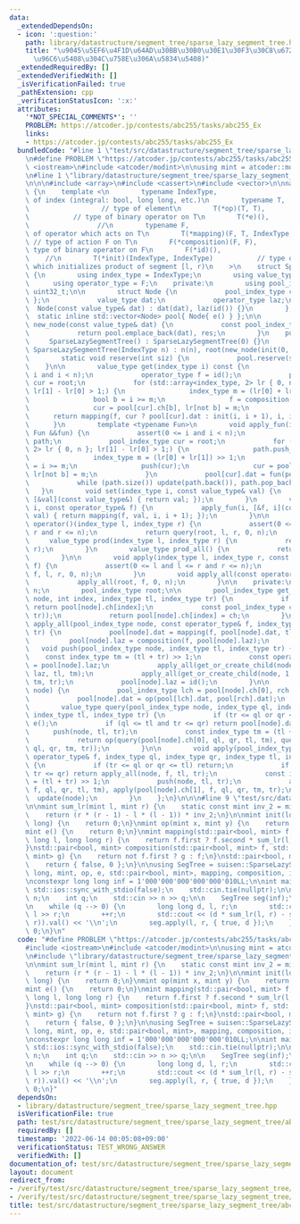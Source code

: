 ```yaml
---
data:
  _extendedDependsOn:
  - icon: ':question:'
    path: library/datastructure/segment_tree/sparse_lazy_segment_tree.hpp
    title: "\u9045\u5EF6\u4F1D\u64AD\u30BB\u30B0\u30E1\u30F3\u30C8\u6728 (\u6DFB\u5B57\
      \u96C6\u5408\u304C\u758E\u306A\u5834\u5408)"
  _extendedRequiredBy: []
  _extendedVerifiedWith: []
  _isVerificationFailed: true
  _pathExtension: cpp
  _verificationStatusIcon: ':x:'
  attributes:
    '*NOT_SPECIAL_COMMENTS*': ''
    PROBLEM: https://atcoder.jp/contests/abc255/tasks/abc255_Ex
    links:
    - https://atcoder.jp/contests/abc255/tasks/abc255_Ex
  bundledCode: "#line 1 \"test/src/datastructure/segment_tree/sparse_lazy_segment_tree/abc255_Ex.test.cpp\"\
    \n#define PROBLEM \"https://atcoder.jp/contests/abc255/tasks/abc255_Ex\"\n\n#include\
    \ <iostream>\n#include <atcoder/modint>\n\nusing mint = atcoder::modint998244353;\n\
    \n#line 1 \"library/datastructure/segment_tree/sparse_lazy_segment_tree.hpp\"\n\
    \n\n\n#include <array>\n#include <cassert>\n#include <vector>\n\nnamespace suisen\
    \ {\n    template <\n        typename IndexType,                      // type\
    \ of index (integral: bool, long long, etc.)\n        typename T,            \
    \                  // type of element\n        T(*op)(T, T),                 \
    \           // type of binary operator on T\n        T(*e)(),                \
    \                 //\n        typename F,                              // type\
    \ of operator which acts on T\n        T(*mapping)(F, T, IndexType, IndexType),\
    \ // type of action F on T\n        F(*composition)(F, F),                   //\
    \ type of binary operator on F\n        F(*id)(),                            \
    \    //\n        T(*init)(IndexType, IndexType)           // type of function\
    \ which initializes product of segment [l, r)\n    >\n    struct SparseLazySegmentTree\
    \ {\n        using index_type = IndexType;\n        using value_type = T;\n  \
    \      using operator_type = F;\n    private:\n        using pool_index_type =\
    \ uint32_t;\n\n        struct Node {\n            pool_index_type ch[2]{ 0, 0\
    \ };\n            value_type dat;\n            operator_type laz;\n          \
    \  Node(const value_type& dat) : dat(dat), laz(id()) {}\n        };\n\n      \
    \  static inline std::vector<Node> pool{ Node{ e() } };\n\n        static pool_index_type\
    \ new_node(const value_type& dat) {\n            const pool_index_type res = pool.size();\n\
    \            return pool.emplace_back(dat), res;\n        }\n    public:\n   \
    \     SparseLazySegmentTree() : SparseLazySegmentTree(0) {}\n        explicit\
    \ SparseLazySegmentTree(IndexType n) : n(n), root(new_node(init(0, n))) {}\n\n\
    \        static void reserve(int siz) {\n            pool.reserve(siz);\n    \
    \    }\n\n        value_type get(index_type i) const {\n            assert(0 <=\
    \ i and i < n);\n            operator_type f = id();\n            pool_index_type\
    \ cur = root;\n            for (std::array<index_type, 2> lr { 0, n }; cur and\
    \ lr[1] - lr[0] > 1;) {\n                index_type m = (lr[0] + lr[1]) >> 1;\n\
    \                bool b = i >= m;\n                f = composition(f, pool[cur].laz);\n\
    \                cur = pool[cur].ch[b], lr[not b] = m;\n            }\n      \
    \      return mapping(f, cur ? pool[cur].dat : init(i, i + 1), i, i + 1);\n  \
    \      }\n        template <typename Fun>\n        void apply_fun(index_type i,\
    \ Fun &&fun) {\n            assert(0 <= i and i < n);\n            static std::vector<pool_index_type>\
    \ path;\n            pool_index_type cur = root;\n            for (std::array<index_type,\
    \ 2> lr { 0, n }; lr[1] - lr[0] > 1;) {\n                path.push_back(cur);\n\
    \                index_type m = (lr[0] + lr[1]) >> 1;\n                bool b\
    \ = i >= m;\n                push(cur);\n                cur = pool[cur].ch[b],\
    \ lr[not b] = m;\n            }\n            pool[cur].dat = fun(pool[cur].dat);\n\
    \            while (path.size()) update(path.back()), path.pop_back();\n     \
    \   }\n        void set(index_type i, const value_type& val) {\n            apply_fun(i,\
    \ [&val](const value_type&) { return val; });\n        }\n        void apply(index_type\
    \ i, const operator_type& f) {\n            apply_fun(i, [&f, i](const value_type&\
    \ val) { return mapping(f, val, i, i + 1); });\n        }\n\n        value_type\
    \ operator()(index_type l, index_type r) {\n            assert(0 <= l and l <=\
    \ r and r <= n);\n            return query(root, l, r, 0, n);\n        }\n   \
    \     value_type prod(index_type l, index_type r) {\n            return (*this)(l,\
    \ r);\n        }\n        value_type prod_all() {\n            return pool[root].dat;\n\
    \        }\n\n        void apply(index_type l, index_type r, const operator_type&\
    \ f) {\n            assert(0 <= l and l <= r and r <= n);\n            apply(root,\
    \ f, l, r, 0, n);\n        }\n        void apply_all(const operator_type& f) {\n\
    \            apply_all(root, f, 0, n);\n        }\n\n    private:\n        index_type\
    \ n;\n        pool_index_type root;\n\n        pool_index_type get_or_create_child(pool_index_type\
    \ node, int index, index_type tl, index_type tr) {\n            if (pool[node].ch[index])\
    \ return pool[node].ch[index];\n            const pool_index_type ch = new_node(init(tl,\
    \ tr));\n            return pool[node].ch[index] = ch;\n        }\n\n        void\
    \ apply_all(pool_index_type node, const operator_type& f, index_type tl, index_type\
    \ tr) {\n            pool[node].dat = mapping(f, pool[node].dat, tl, tr);\n  \
    \          pool[node].laz = composition(f, pool[node].laz);\n        }\n     \
    \   void push(pool_index_type node, index_type tl, index_type tr) {\n        \
    \    const index_type tm = (tl + tr) >> 1;\n            const operator_type laz\
    \ = pool[node].laz;\n            apply_all(get_or_create_child(node, 0, tl, tm),\
    \ laz, tl, tm);\n            apply_all(get_or_create_child(node, 1, tm, tr), laz,\
    \ tm, tr);\n            pool[node].laz = id();\n        }\n\n        void update(pool_index_type\
    \ node) {\n            pool_index_type lch = pool[node].ch[0], rch = pool[node].ch[1];\n\
    \            pool[node].dat = op(pool[lch].dat, pool[rch].dat);\n        }\n\n\
    \        value_type query(pool_index_type node, index_type ql, index_type qr,\
    \ index_type tl, index_type tr) {\n            if (tr <= ql or qr <= tl) return\
    \ e();\n            if (ql <= tl and tr <= qr) return pool[node].dat;\n      \
    \      push(node, tl, tr);\n            const index_type tm = (tl + tr) >> 1;\n\
    \            return op(query(pool[node].ch[0], ql, qr, tl, tm), query(pool[node].ch[1],\
    \ ql, qr, tm, tr));\n        }\n\n        void apply(pool_index_type node, const\
    \ operator_type& f, index_type ql, index_type qr, index_type tl, index_type tr)\
    \ {\n            if (tr <= ql or qr <= tl) return;\n            if (ql <= tl and\
    \ tr <= qr) return apply_all(node, f, tl, tr);\n            const index_type tm\
    \ = (tl + tr) >> 1;\n            push(node, tl, tr);\n            apply(pool[node].ch[0],\
    \ f, ql, qr, tl, tm), apply(pool[node].ch[1], f, ql, qr, tm, tr);\n          \
    \  update(node);\n        }\n    };\n}\n\n\n#line 9 \"test/src/datastructure/segment_tree/sparse_lazy_segment_tree/abc255_Ex.test.cpp\"\
    \n\nmint sum_lr(mint l, mint r) {\n    static const mint inv_2 = mint(2).inv();\n\
    \    return (r * (r - 1) - l * (l - 1)) * inv_2;\n}\n\nmint init(long long, long\
    \ long) {\n    return 0;\n}\nmint op(mint x, mint y) {\n    return x + y;\n}\n\
    mint e() {\n    return 0;\n}\nmint mapping(std::pair<bool, mint> f, mint x, long\
    \ long l, long long r) {\n    return f.first ? f.second * sum_lr(l, r) : x;\n\
    }\nstd::pair<bool, mint> composition(std::pair<bool, mint> f, std::pair<bool,\
    \ mint> g) {\n    return not f.first ? g : f;\n}\nstd::pair<bool, mint> id() {\n\
    \    return { false, 0 };\n}\n\nusing SegTree = suisen::SparseLazySegmentTree<long\
    \ long, mint, op, e, std::pair<bool, mint>, mapping, composition, id, init>;\n\
    \nconstexpr long long inf = 1'000'000'000'000'000'010LL;\n\nint main() {\n   \
    \ std::ios::sync_with_stdio(false);\n    std::cin.tie(nullptr);\n\n    long long\
    \ n;\n    int q;\n    std::cin >> n >> q;\n\n    SegTree seg(inf);\n    SegTree::reserve(10000000);\n\
    \n    while (q --> 0) {\n        long long d, l, r;\n        std::cin >> d >>\
    \ l >> r;\n        ++r;\n        std::cout << (d * sum_lr(l, r) - seg.prod(l,\
    \ r)).val() << '\\n';\n        seg.apply(l, r, { true, d });\n    }\n\n    return\
    \ 0;\n}\n"
  code: "#define PROBLEM \"https://atcoder.jp/contests/abc255/tasks/abc255_Ex\"\n\n\
    #include <iostream>\n#include <atcoder/modint>\n\nusing mint = atcoder::modint998244353;\n\
    \n#include \"library/datastructure/segment_tree/sparse_lazy_segment_tree.hpp\"\
    \n\nmint sum_lr(mint l, mint r) {\n    static const mint inv_2 = mint(2).inv();\n\
    \    return (r * (r - 1) - l * (l - 1)) * inv_2;\n}\n\nmint init(long long, long\
    \ long) {\n    return 0;\n}\nmint op(mint x, mint y) {\n    return x + y;\n}\n\
    mint e() {\n    return 0;\n}\nmint mapping(std::pair<bool, mint> f, mint x, long\
    \ long l, long long r) {\n    return f.first ? f.second * sum_lr(l, r) : x;\n\
    }\nstd::pair<bool, mint> composition(std::pair<bool, mint> f, std::pair<bool,\
    \ mint> g) {\n    return not f.first ? g : f;\n}\nstd::pair<bool, mint> id() {\n\
    \    return { false, 0 };\n}\n\nusing SegTree = suisen::SparseLazySegmentTree<long\
    \ long, mint, op, e, std::pair<bool, mint>, mapping, composition, id, init>;\n\
    \nconstexpr long long inf = 1'000'000'000'000'000'010LL;\n\nint main() {\n   \
    \ std::ios::sync_with_stdio(false);\n    std::cin.tie(nullptr);\n\n    long long\
    \ n;\n    int q;\n    std::cin >> n >> q;\n\n    SegTree seg(inf);\n    SegTree::reserve(10000000);\n\
    \n    while (q --> 0) {\n        long long d, l, r;\n        std::cin >> d >>\
    \ l >> r;\n        ++r;\n        std::cout << (d * sum_lr(l, r) - seg.prod(l,\
    \ r)).val() << '\\n';\n        seg.apply(l, r, { true, d });\n    }\n\n    return\
    \ 0;\n}"
  dependsOn:
  - library/datastructure/segment_tree/sparse_lazy_segment_tree.hpp
  isVerificationFile: true
  path: test/src/datastructure/segment_tree/sparse_lazy_segment_tree/abc255_Ex.test.cpp
  requiredBy: []
  timestamp: '2022-06-14 00:05:08+09:00'
  verificationStatus: TEST_WRONG_ANSWER
  verifiedWith: []
documentation_of: test/src/datastructure/segment_tree/sparse_lazy_segment_tree/abc255_Ex.test.cpp
layout: document
redirect_from:
- /verify/test/src/datastructure/segment_tree/sparse_lazy_segment_tree/abc255_Ex.test.cpp
- /verify/test/src/datastructure/segment_tree/sparse_lazy_segment_tree/abc255_Ex.test.cpp.html
title: test/src/datastructure/segment_tree/sparse_lazy_segment_tree/abc255_Ex.test.cpp
---
```

